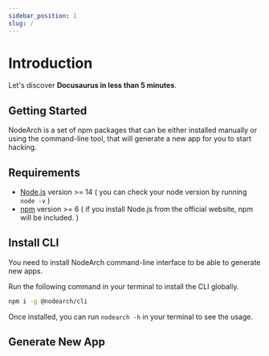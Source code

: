 ```yaml
---
sidebar_position: 1
slug: /
---
```


# Introduction

Let's discover **Docusaurus in less than 5 minutes**.

## Getting Started

NodeArch is a set of npm packages that can be either installed manually or using the command-line tool, that will generate a new app for you to start hacking.

## Requirements
* [Node.js](https://nodejs.org/) version >= 14 ( you can check your node version by running `node -v` )
* [npm](https://www.npmjs.com/) version >= 6 ( if you install Node.js from the official website, npm will be included. ) 

## Install CLI

You need to install NodeArch command-line interface to be able to generate new apps.

Run the following command in your terminal to install the CLI globally.

```bash
npm i -g @nodearch/cli
```

Once installed, you can run `nodearch -h` in your terminal to see the usage.

## Generate New App
